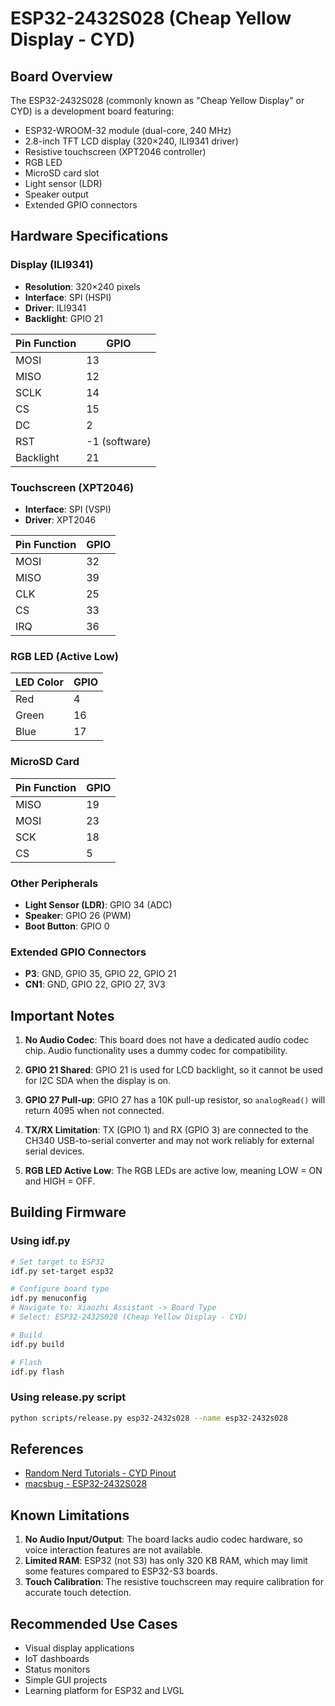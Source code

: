 # ESP32-2432S028 (Cheap Yellow Display - CYD)

## Board Overview

The ESP32-2432S028 (commonly known as "Cheap Yellow Display" or CYD) is a development board featuring:
- ESP32-WROOM-32 module (dual-core, 240 MHz)
- 2.8-inch TFT LCD display (320×240, ILI9341 driver)
- Resistive touchscreen (XPT2046 controller)
- RGB LED
- MicroSD card slot
- Light sensor (LDR)
- Speaker output
- Extended GPIO connectors

## Hardware Specifications

### Display (ILI9341)
- **Resolution**: 320×240 pixels
- **Interface**: SPI (HSPI)
- **Driver**: ILI9341
- **Backlight**: GPIO 21

| Pin Function | GPIO |
|--------------|------|
| MOSI | 13 |
| MISO | 12 |
| SCLK | 14 |
| CS | 15 |
| DC | 2 |
| RST | -1 (software) |
| Backlight | 21 |

### Touchscreen (XPT2046)
- **Interface**: SPI (VSPI)
- **Driver**: XPT2046

| Pin Function | GPIO |
|--------------|------|
| MOSI | 32 |
| MISO | 39 |
| CLK | 25 |
| CS | 33 |
| IRQ | 36 |

### RGB LED (Active Low)
| LED Color | GPIO |
|-----------|------|
| Red | 4 |
| Green | 16 |
| Blue | 17 |

### MicroSD Card
| Pin Function | GPIO |
|--------------|------|
| MISO | 19 |
| MOSI | 23 |
| SCK | 18 |
| CS | 5 |

### Other Peripherals
- **Light Sensor (LDR)**: GPIO 34 (ADC)
- **Speaker**: GPIO 26 (PWM)
- **Boot Button**: GPIO 0

### Extended GPIO Connectors
- **P3**: GND, GPIO 35, GPIO 22, GPIO 21
- **CN1**: GND, GPIO 22, GPIO 27, 3V3

## Important Notes

1. **No Audio Codec**: This board does not have a dedicated audio codec chip. Audio functionality uses a dummy codec for compatibility.

2. **GPIO 21 Shared**: GPIO 21 is used for LCD backlight, so it cannot be used for I2C SDA when the display is on.

3. **GPIO 27 Pull-up**: GPIO 27 has a 10K pull-up resistor, so `analogRead()` will return 4095 when not connected.

4. **TX/RX Limitation**: TX (GPIO 1) and RX (GPIO 3) are connected to the CH340 USB-to-serial converter and may not work reliably for external serial devices.

5. **RGB LED Active Low**: The RGB LEDs are active low, meaning LOW = ON and HIGH = OFF.

## Building Firmware

### Using idf.py
```bash
# Set target to ESP32
idf.py set-target esp32

# Configure board type
idf.py menuconfig
# Navigate to: Xiaozhi Assistant -> Board Type
# Select: ESP32-2432S028 (Cheap Yellow Display - CYD)

# Build
idf.py build

# Flash
idf.py flash
```

### Using release.py script
```bash
python scripts/release.py esp32-2432s028 --name esp32-2432s028
```

## References

- [Random Nerd Tutorials - CYD Pinout](https://randomnerdtutorials.com/esp32-cheap-yellow-display-cyd-pinout-esp32-2432s028r/)
- [macsbug - ESP32-2432S028](https://macsbug.wordpress.com/2022/08/17/esp32-2432s028/)

## Known Limitations

1. **No Audio Input/Output**: The board lacks audio codec hardware, so voice interaction features are not available.
2. **Limited RAM**: ESP32 (not S3) has only 320 KB RAM, which may limit some features compared to ESP32-S3 boards.
3. **Touch Calibration**: The resistive touchscreen may require calibration for accurate touch detection.

## Recommended Use Cases

- Visual display applications
- IoT dashboards
- Status monitors
- Simple GUI projects
- Learning platform for ESP32 and LVGL

